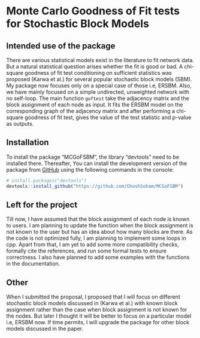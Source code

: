 
<!-- README.md is generated from README.Rmd. Please edit that file -->

# Monte Carlo Goodness of Fit tests for Stochastic Block Models

## Intended use of the package

<!-- badges: start -->

There are various statistical models exist in the literature to fit
network data. But a natural statistical question arises whether the fit
is good or bad. A chi-square goodness of fit test conditioning on
sufficient statistics was proposed (Karwa et al.) for several popular
stochastic block models (SBM). My package now focuses only on a special
case of those i.e, ERSBM. Also, we have mainly focused on a simple
undirected, unweighted network with no self-loop. The main function
`goftest` take the adjacency matrix and the block assignment of each
node as input. It fits the ERSBM model on the corresponding graph of the
adjacency matrix and after performing a chi-square goodness of fit test,
gives the value of the test statistic and p-value as outputs.  
<!-- badges: end -->

## Installation

To install the package “MCGoFSBM”, the library “devtools” need to be
installed there. Thereafter, You can install the development version of
the package from [GitHub](https://github.com/GhoshSoham/MCGoFSBM) using
the following commands in the console:

``` r
# install.packages("devtools")
devtools::install_github("https://github.com/GhoshSoham/MCGoFSBM")
```

## Left for the project

Till now, I have assumed that the block assignment of each node is known
to users. I am planning to update the function when the block assignment
is not known to the user but has an idea about how many blocks are
there. As the code is not optimized fully, I am planning to implement
some loops in cpp. Apart from that, I am yet to add some more
compatibility checks, formally cite the references, and run some formal
tests to ensure correctness. I also have planned to add some examples
with the functions in the documentation.

## Other

When I submitted the proposal, I proposed that I will focus on different
stochastic block models discussed in (Karwa et al.) with known block
assignment rather than the case when block assignment is not known for
the nodes. But later I thought it will be better to focus on a
particular model i.e, ERSBM now. If time permits, I will upgrade the
package for other block models discussed in the paper.

<!-- ## Example -->
<!-- This is a basic example which shows you how to solve a common problem: -->
<!-- ```{r example} -->
<!-- library(MCGoFSBM) -->
<!-- ## basic example code -->
<!-- ``` -->
<!-- What is special about using `README.Rmd` instead of just `README.md`? You can include R chunks like so: -->
<!-- ```{r cars} -->
<!-- summary(cars) -->
<!-- ``` -->
<!-- You'll still need to render `README.Rmd` regularly, to keep `README.md` up-to-date. `devtools::build_readme()` is handy for this. You could also use GitHub Actions to re-render `README.Rmd` every time you push. An example workflow can be found here: <https://github.com/r-lib/actions/tree/v1/examples>. -->
<!-- You can also embed plots, for example: -->
<!-- ```{r pressure, echo = FALSE} -->
<!-- plot(pressure) -->
<!-- ``` -->
<!-- In that case, don't forget to commit and push the resulting figure files, so they display on GitHub and CRAN. -->
